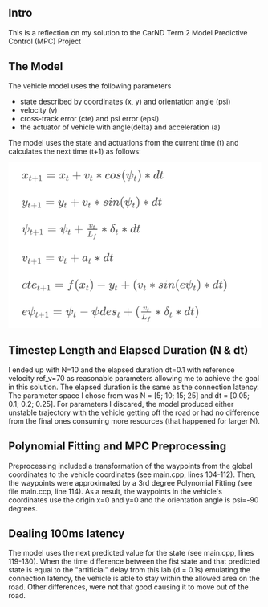 ## Intro

This is a reflection on my solution to the CarND Term 2 Model Predictive Control (MPC) Project

## The Model

The vehicle model uses the following parameters
* state described by coordinates (x, y) and orientation angle (psi)
* velocity (v)
* cross-track error (cte) and psi error (epsi)
* the actuator of vehicle with angle(delta) and acceleration (a)

The model uses the state and actuations from the current time (t) and calculates the next time (t+1) as follows:

![model](model.png)

## Timestep Length and Elapsed Duration (N & dt)

I ended up with N=10 and the elapsed duration dt=0.1 with reference velocity ref_v=70 as reasonable parameters
allowing me to achieve the goal in this solution. The elapsed duration is the same as the connection latency. 
The parameter space I chose from was N = [5; 10; 15; 25] and dt = [0.05; 0.1; 0.2; 0.25]. For parameters I discared, the model produced 
either unstable trajectory with the vehicle getting off the road or had no difference from the final 
ones consuming more resources (that happened for larger N).

## Polynomial Fitting and MPC Preprocessing

Preprocessing included a transformation of the waypoints from the global coordinates to the vehicle coordinates 
(see main.cpp, lines 104-112). Then, the waypoints were approximated by a 3rd degree Polynomial Fitting 
(see file main.ccp, line 114). As a result, the waypoints in the vehicle's coordinates use the origin x=0 and y=0 and 
the orientation angle is psi=-90 degrees.

## Dealing 100ms latency

The model uses the next predicted value for the state (see main.cpp, lines 119-130). When the time difference between
the fist state and that predicted state is equal to the "artificial" delay from this lab (d = 0.1s) emulating the
connection latency, the vehicle is able to stay within the allowed area on the road. Other differences, were not that
good causing it to move out of the road.
